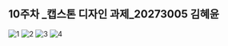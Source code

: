 ## 10주차 _캡스톤 디자인 과제_20273005 김혜윤

![1](https://user-images.githubusercontent.com/80835449/140635146-701ed064-5052-4b2f-8618-1980f7a6698b.png)
![2](https://user-images.githubusercontent.com/80835449/140635148-de39d100-1126-4a1e-aeed-c826aa29ec1c.png)
![3](https://user-images.githubusercontent.com/80835449/140635151-dd31a4fb-387a-455e-a0ac-8f952417b3a5.png)
![4](https://user-images.githubusercontent.com/80835449/140635154-9106cab1-630b-4e8a-877f-2c2f9c54ebae.png)
